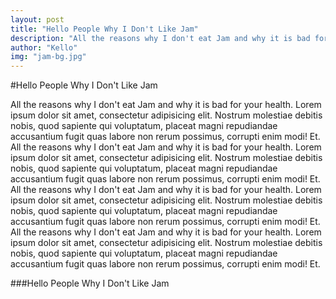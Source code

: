 ```yaml
---
layout: post
title: "Hello People Why I Don't Like Jam"
description: "All the reasons why I don't eat Jam and why it is bad for your health ..."
author: "Kello"
img: "jam-bg.jpg"
---
```


#Hello People Why I Don't Like Jam

All the reasons why I don't eat Jam and why it is bad for your health. Lorem ipsum dolor sit amet, consectetur adipisicing elit. Nostrum molestiae debitis nobis, quod sapiente qui voluptatum, placeat magni repudiandae accusantium fugit quas labore non rerum possimus, corrupti enim modi! Et.
All the reasons why I don't eat Jam and why it is bad for your health. Lorem ipsum dolor sit amet, consectetur adipisicing elit. Nostrum molestiae debitis nobis, quod sapiente qui voluptatum, placeat magni repudiandae accusantium fugit quas labore non rerum possimus, corrupti enim modi! Et.
All the reasons why I don't eat Jam and why it is bad for your health. Lorem ipsum dolor sit amet, consectetur adipisicing elit. Nostrum molestiae debitis nobis, quod sapiente qui voluptatum, placeat magni repudiandae accusantium fugit quas labore non rerum possimus, corrupti enim modi! Et.
All the reasons why I don't eat Jam and why it is bad for your health. Lorem ipsum dolor sit amet, consectetur adipisicing elit. Nostrum molestiae debitis nobis, quod sapiente qui voluptatum, placeat magni repudiandae accusantium fugit quas labore non rerum possimus, corrupti enim modi! Et.

###Hello People Why I Don't Like Jam
